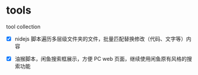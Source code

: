 # tools
tool collection

- [x] nidejs 脚本遍历多层级文件夹的文件，批量匹配替换修改（代码、文字等）内容

- [x] 油猴脚本，闲鱼搜索框展示，方便 PC web 页面，继续使用闲鱼原有风格的搜索功能
